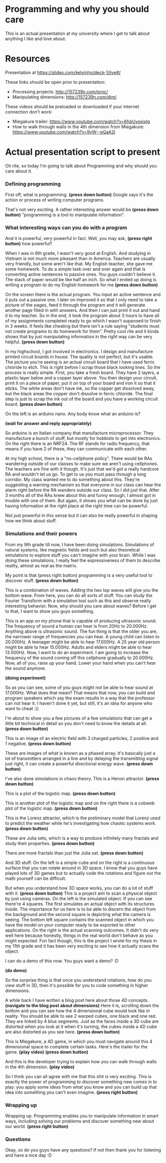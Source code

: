 # Programming and why you should care

This is an actual presentation at my university where I get to talk about anything I like and love about.

# Resources

Presentation at https://slides.com/kelvinho/deck-1/live#/

These links should be open prior to presentation:

- Processing projects: http://157239n.com/proc/
- Manipulating dimensions: http://157239n.com/dim/

These videos should be preloaded or downloaded if your internet connection don't work:

- Miegakure trailer: https://www.youtube.com/watch?v=KhbUvoxjxIg
- How to walk through walls in the 4th dimension from Miegakure: https://www.youtube.com/watch?v=9yW--eQaA2I

# Actual presentation script to present

Oh rite, so today I'm going to talk about Programming and why should you care about it.

### Defining programming

First off, what is programming. **(press down button)** Google says it's the action or process of writing computer programs.

That's not very exciting. A rather interesting answer would be **(press down button)** "programming is a tool to manipulate information".

### What interesting ways can you do with a program

And it is powerful, very powerful in fact. Well, you may ask, **(press right button)** how powerful?

When I was in 6th grade, I wasn't very good at English. And studying in Vietnam is not much more pleasant than in America. Teachers are usually very friendly, but some aren't like that. My English teacher, she gave me some homework. To do a simple task over and over again and that is converting active sentences to passive ones. You guys couldn't believe it. The stack of paper would be like half an inch. So what I ended up doing is writing a program to do my English homework for me **(press down button)**

On the screen there is the actual program. You input an active sentence and it puts out a passive one. I later on improved it so that I only need to take a picture of the pages, feed it through the program and it will generate another page filled in with answers. And then I can just print it out and hand it to my teacher. So in the end, it took the program about 3 hours to have all of my assignments completed ready to go which I wasn't supposed to finish in 3 weeks. It feels like cheating but there isn't a rule saying "students must not create programs to do homework for them". Pretty cool rite and it kinda shows that by just manipulating information in the right way can be very helpful. **(press down button)**

In my highschool, I got involved in electronics. I design and manufacture printed circuit boards in house. The quality is not perfect, but it's usable. The picture you're seeing is an actual circuit board that I have used ferric chloride to etch. This is right before I scrap those black looking lines. So the process is really simple. First, you take a fresh board. They have 2 layers, a plastic layer below and a copper layer above. You then design your circuit, print it on a piece of paper, put it on top of your board and iron it so that it sticks. The white areas don't have ink, so the copper get dissolved away, but the black areas the copper don't dissolve in ferric chloride. The final step is just to scrap the ink out of the board and you have a working circuit board. **(press down button)**

On the left is an arduino nano. Any body know what an arduino is?

**(wait for answer and reply appropriately)**

So arduino is an Italian company that manufacture microprocessor. They manufacture a bunch of stuff, but mostly for hobbists to get into electronics. On the right there is an NRF24. The RF stands for radio frequency, that means if you have 2 of these, they can communicate with each other.

At my high school, there is a "no-cellphone policy". There would be RAs wandering outside of our classes to make sure we aren't using cellphones. The teachers are fine with it though. It's just that we'd got a really hardcore RA and wouldn't let us go. To get to us you must pass through a long corridor. My class wanted me to do something about this. They're suggesting a warning mechanism so that everyone in our class can hear the alarm right before the RA wanders outside our class. So I did just that. After 3 months all of the RAs knew about this and funny enough, I almost got in trouble with one of them. But again, it shows you what can be done by just having information at the right place at the right time can be powerful.

Not just powerful in this sense but it can also be really powerful in shaping how we think about stuff.

### Simulations and their powers

From my 9th grade till now, I have been doing simulations. Simulations of natural systems, like magnetic fields and such but also theoretical simulations to explore stuff you can't imagine with your brain. While I was doing these simulations, I really feel the expressiveness of them to describe reality, almost as real as the matrix.

My point is that (press right button) programming is a very useful tool to discover stuff. **(press down button)**

This is a combination of waves. Adding the two top waves will give you the bottom wave. From here, you can do all sorts of stuff. You can study the Fourier Transform with a simulation tool such as this and observe really interesting behavior. Now, why should you care about waves? Before I get to that, I want to show you guys something.

This is an app on my phone that is capable of producing ultrasonic sound. The frequency of sound a human can hear is from 20Hz to 20.000Hz. Anything above is ultrasonic sound. The fun thing is that the older you are, the narrower range of frequencies you can hear. A young child can listen to 20.000Hz. A teenager might be able to hear 17.000Hz. A 25 year old person might be able to hear 15.000Hz. Adults and elders might be able to hear 13.000Hz. Now, I want to do an experiment. I am going to increase the frequency of the sound coming off this cellphone gradually to 20.000Hz. Now, all of you, raise up your hand. Lower your hand when you can't hear the sound anymore.

**(doing experiment)**

So as you can see, some of you guys might not be able to hear sound at 17.000Hz. What does that mean? That means that now, you can build and program speakers which say the exam results in a way that the professor can not hear it. I haven't done it yet, but still, it's an idea for anyone who want to cheat :))

I'm about to show you a few pictures of a few simulations that can get a little bit technical in detail so you don't need to know the details at all. **(press down button)**

This is an image of an electric field with 3 charged particles, 2 positive and 1 negative. **(press down button)**

These are images of what is known as a phased array. It's basically just a lot of transmitters arranged in a line and by delaying the transmitting signal just right, it can create a powerful directional energy wave. **(press down button)**

I've also done simulations in chaos theory. This is a Henon attractor. **(press down button)**

This is a plot of the logistic map. **(press down button)**

This is another plot of the logistic map and on the right there is a cobweb plot of the logistic map. **(press down button)**

This is the Lorenz attractor, which is the preliminary model that Lorenz used to predict the weather while he's investigating how chaotic systems work. **(press down button)**

These are Julia sets, which is a way to produce infinitely many fractals and study their properties. **(press down button)**

There are more fractals than just the Julia set. **(press down button)**

And 3D stuff. On the left is a simple cube and on the right is a continuous surface that you can rotate around in 3D space. I know that you guys have played lots of 3D games but to actually code the rotations and figure out the math yourself can be difficult.

But when you understand how 3D space works, you can do a lot of stuff with it. **(press down button)** This is a project aim to scan a physical object by just using cameras. On the left is the simulated object. If you can see there're 4 squares. The first simulates an actual object with its structures inside. The importance for us here is to be able to discern the object from the background and the second square is depicting what the camera is seeing. The bottom left square contains the scanned object in which you have the model on your computer ready to be exported to other applications. On the right is the actual scanning outcomes. It didn't do very well here because honestly, things in the real world don't behave as you might expected. Fun fact though, this is the project I wrote for my thesis in my 11th grade and it has been very exciting to see how it actually scans the object.

I can do a demo of this now. You guys want a demo? :D

**(do demo)**

So the surprise thing is that once you understand rotations, how do you view stuff in 3D, then it's possible for you to code something in higher dimensions.

A while back I have written a blog post here about those 4D concepts. **(navigate to the blog post about dimensions)** Here it is, scrolling down the bottom and you can see how the 4 dimensional cube would look like in reality. You should be able to see 2 warped cubes, one black and one red. They are linked by 4 blue segments. Just as the faces inside a 3D cube are distorted when you look at it when it's turning, the cubes inside a 4D cube are also distorted as you see here. **(press down button)**

This is Miegakure, a 4D game, in which you must navigate around this 4 dimensional space to complete certain tasks. Here's the trailer for the game. **(play video)** **(press down button)**

And this is the developer trying to explain how you can walk through walls in the 4th dimension. **(play video)**

So I think you can all agree with me that this shit is very exciting. This is exactly the power of programming to discover something new comes in to play: you apply some ideas from what you know and you can build up that idea into something you can't even imagine. **(press right button)**

### Wrapping up

Wrapping up. Programming enables you to manipulate information in smart ways, including solving our problems and discover something new about our world. **(press right button)**

### Questions

Okay, so do you guys have any questions? If not then thank you for listening and have a nice day :D
